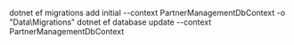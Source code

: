 dotnet ef migrations add initial --context PartnerManagementDbContext  -o "Data\Migrations"
dotnet ef database update --context PartnerManagementDbContext
